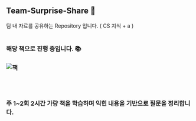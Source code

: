 ## Team-Surprise-Share 💌
팀 내 자료를 공유하는 Repository 입니다. ( CS 지식 + a )
<br>
</br>

### 해당 책으로 진행 중입니다. 📚
### ![책](https://user-images.githubusercontent.com/57704568/182780169-28cf54fe-362f-4ce0-b341-5b18f28f1422.jpg)
<br>
</br>

### 주 1~2회 2시간 가량 책을 학습하며 익힌 내용을 기반으로 질문을 정리합니다. 
